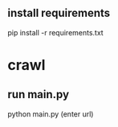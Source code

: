 ## install requirements
pip install -r requirements.txt

# crawl 

## run main.py
python main.py
(enter url)
